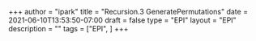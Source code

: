 +++
author = "ipark"
title = "Recursion.3 GeneratePermutations"
date =  2021-06-10T13:53:50-07:00
draft =  false
type = "EPI"
layout = "EPI"
description = ""
tags = ["EPI", 
]
+++
